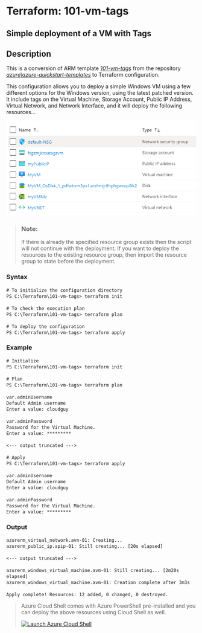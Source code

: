 # Terraform: 101-vm-tags

## Simple deployment of a VM with Tags 

## Description

This is a conversion of ARM template *[101-vm-tags](https://github.com/Azure/azure-quickstart-templates/tree/master/101-vm-tags)* from the repository *[azure\azure-quickstart-templates](https://https://github.com/Azure/azure-quickstart-templates)* to Terraform configuration.

This configuration allows you to deploy a simple Windows VM using a few different options for the Windows version, using the latest patched version. It include tags on the Virtual Machine, Storage Account, Public IP Address, Virtual Network, and Network Interface, and it will deploy the following resources...

![output](resources.png)

> ### Note:
> If there is already the specified resource group exists then the script will not continue with the deployment. If you want to deploy the resources to the existing resource group, then import the resource group to state before the deployment.

### Syntax
```
# To initialize the configuration directory
PS C:\Terraform\101-vm-tags> terraform init 

# To check the execution plan
PS C:\Terraform\101-vm-tags> terraform plan

# To deploy the configuration
PS C:\Terraform\101-vm-tags> terraform apply
```  

### Example
```
# Initialize
PS C:\Terraform\101-vm-tags> terraform init 

# Plan
PS C:\Terraform\101-vm-tags> terraform plan

var.adminUsername
Default Admin username
Enter a value: cloudguy

var.adminPassword
Password for the Virtual Machine.
Enter a value: *********

<--- output truncated --->

# Apply
PS C:\Terraform\101-vm-tags> terraform apply 

var.adminUsername
Default Admin username
Enter a value: cloudguy

var.adminPassword
Password for the Virtual Machine.
Enter a value: *********
```

### Output
```
azurerm_virtual_network.avn-01: Creating...
azurerm_public_ip.apip-01: Still creating... [20s elapsed]

<--- output truncated --->

azurerm_windows_virtual_machine.avm-01: Still creating... [2m20s elapsed]
azurerm_windows_virtual_machine.avm-01: Creation complete after 3m3s 

Apply complete! Resources: 12 added, 0 changed, 0 destroyed.
```
> Azure Cloud Shell comes with Azure PowerShell pre-installed and you can deploy the above resources using Cloud Shell as well.
>
>[![](https://shell.azure.com/images/launchcloudshell.png "Launch Azure Cloud Shell")](https://shell.azure.com)
